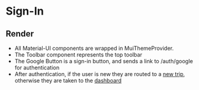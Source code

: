 # Sign-In
## Render
- All Material-UI components are wrapped in MuiThemeProvider.
- The Toolbar component represents the top toolbar
- The Google Button is a sign-in button, and sends a link to /auth/google for authentication
- After authentication, if the user is new they are routed to a [new trip](NEWTRIP.md), otherwise they are taken to the [dashboard](DASHBOARD.md)
